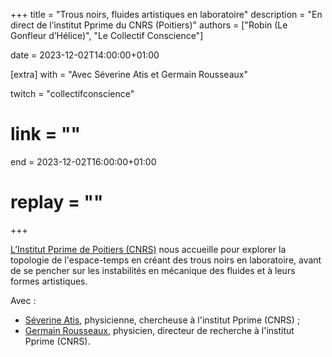 +++
title = "Trous noirs, fluides artistiques en laboratoire"
description = "En direct de l’institut Pprime du CNRS (Poitiers)"
authors = ["Robin (Le Gonfleur d’Hélice)", "Le Collectif Conscience"]

date = 2023-12-02T14:00:00+01:00

[extra]
with = "Avec Séverine Atis et Germain Rousseaux"

twitch = "collectifconscience"
# link = ""

end = 2023-12-02T16:00:00+01:00

# replay = ""
+++

[L’Institut Pprime de Poitiers (CNRS)](https://pprime.fr/) nous accueille pour explorer la topologie de l'espace-temps
en créant des trous noirs en laboratoire, avant de se pencher sur les instabilités en mécanique des fluides et à leurs
formes artistiques.

Avec :
- [Séverine Atis](https://severineatis.wordpress.com), physicienne, chercheuse à l'institut Pprime (CNRS) ;
- [Germain Rousseaux](https://germain-rousseaux.cnrs.fr), physicien, directeur de recherche à l'institut Pprime (CNRS).
